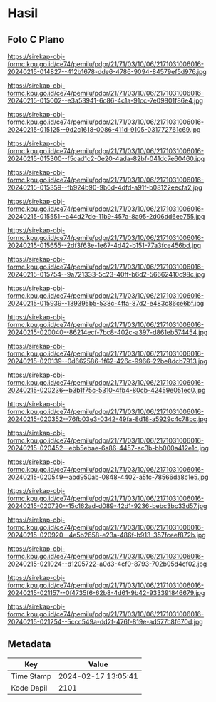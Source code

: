 # Hasil

## Foto C Plano

https://sirekap-obj-formc.kpu.go.id/ce74/pemilu/pdpr/21/71/03/10/06/2171031006016-20240215-014827--412b1678-dde6-4786-9094-84579ef5d976.jpg

https://sirekap-obj-formc.kpu.go.id/ce74/pemilu/pdpr/21/71/03/10/06/2171031006016-20240215-015002--e3a53941-6c86-4c1a-91cc-7e09801f86e4.jpg

https://sirekap-obj-formc.kpu.go.id/ce74/pemilu/pdpr/21/71/03/10/06/2171031006016-20240215-015125--9d2c1618-0086-411d-9105-031772761c69.jpg

https://sirekap-obj-formc.kpu.go.id/ce74/pemilu/pdpr/21/71/03/10/06/2171031006016-20240215-015300--f5cad1c2-0e20-4ada-82bf-041dc7e60460.jpg

https://sirekap-obj-formc.kpu.go.id/ce74/pemilu/pdpr/21/71/03/10/06/2171031006016-20240215-015359--fb924b90-9b6d-4dfd-a91f-b08122eecfa2.jpg

https://sirekap-obj-formc.kpu.go.id/ce74/pemilu/pdpr/21/71/03/10/06/2171031006016-20240215-015551--a44d27de-11b9-457a-8a95-2d06dd6ee755.jpg

https://sirekap-obj-formc.kpu.go.id/ce74/pemilu/pdpr/21/71/03/10/06/2171031006016-20240215-015655--2df3f63e-1e67-4d42-b151-77a3fce456bd.jpg

https://sirekap-obj-formc.kpu.go.id/ce74/pemilu/pdpr/21/71/03/10/06/2171031006016-20240215-015754--9a721333-5c23-40ff-b6d2-56662410c98c.jpg

https://sirekap-obj-formc.kpu.go.id/ce74/pemilu/pdpr/21/71/03/10/06/2171031006016-20240215-015939--139395b5-538c-4ffa-87d2-e483c86ce6bf.jpg

https://sirekap-obj-formc.kpu.go.id/ce74/pemilu/pdpr/21/71/03/10/06/2171031006016-20240215-020040--86214ecf-7bc8-402c-a397-d861eb574454.jpg

https://sirekap-obj-formc.kpu.go.id/ce74/pemilu/pdpr/21/71/03/10/06/2171031006016-20240215-020139--0d662586-1f62-426c-9966-22be8dcb7913.jpg

https://sirekap-obj-formc.kpu.go.id/ce74/pemilu/pdpr/21/71/03/10/06/2171031006016-20240215-020236--b3b1f75c-5310-4fb4-80cb-42459e051ec0.jpg

https://sirekap-obj-formc.kpu.go.id/ce74/pemilu/pdpr/21/71/03/10/06/2171031006016-20240215-020352--76fb03e3-0342-49fa-8d18-a5929c4c78bc.jpg

https://sirekap-obj-formc.kpu.go.id/ce74/pemilu/pdpr/21/71/03/10/06/2171031006016-20240215-020452--ebb5ebae-6a86-4457-ac3b-bb000a412e1c.jpg

https://sirekap-obj-formc.kpu.go.id/ce74/pemilu/pdpr/21/71/03/10/06/2171031006016-20240215-020549--abd950ab-0848-4402-a5fc-78566da8c1e5.jpg

https://sirekap-obj-formc.kpu.go.id/ce74/pemilu/pdpr/21/71/03/10/06/2171031006016-20240215-020720--15c162ad-d089-42d1-9236-bebc3bc33d57.jpg

https://sirekap-obj-formc.kpu.go.id/ce74/pemilu/pdpr/21/71/03/10/06/2171031006016-20240215-020920--4e5b2658-e23a-486f-b913-357fceef872b.jpg

https://sirekap-obj-formc.kpu.go.id/ce74/pemilu/pdpr/21/71/03/10/06/2171031006016-20240215-021024--d1205722-a0d3-4cf0-8793-702b05d4cf02.jpg

https://sirekap-obj-formc.kpu.go.id/ce74/pemilu/pdpr/21/71/03/10/06/2171031006016-20240215-021157--0f4735f6-62b8-4d61-9b42-933391846679.jpg

https://sirekap-obj-formc.kpu.go.id/ce74/pemilu/pdpr/21/71/03/10/06/2171031006016-20240215-021254--5ccc549a-dd2f-476f-819e-ad577c8f670d.jpg


## Metadata

| Key        | Value               |
| ---------- | ------------------- |
| Time Stamp | 2024-02-17 13:05:41 |
| Kode Dapil | 2101                |




